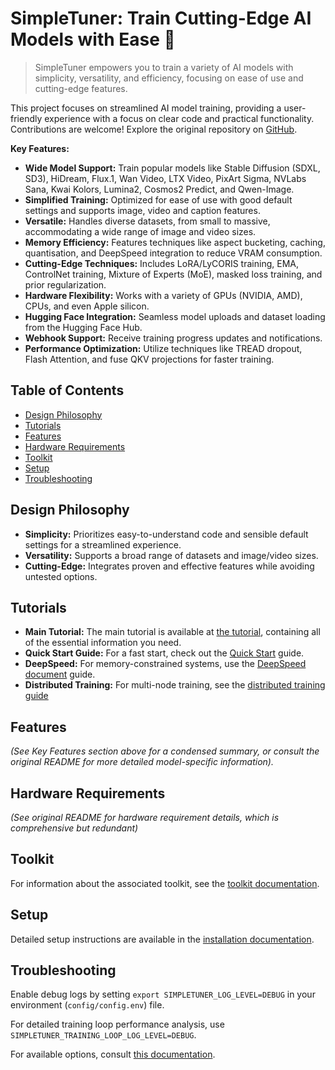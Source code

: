 # SimpleTuner: Train Cutting-Edge AI Models with Ease 🚀

> SimpleTuner empowers you to train a variety of AI models with simplicity, versatility, and efficiency, focusing on ease of use and cutting-edge features.

This project focuses on streamlined AI model training, providing a user-friendly experience with a focus on clear code and practical functionality. Contributions are welcome! Explore the original repository on [GitHub](https://github.com/bghira/SimpleTuner).

**Key Features:**

*   **Wide Model Support:** Train popular models like Stable Diffusion (SDXL, SD3), HiDream, Flux.1, Wan Video, LTX Video, PixArt Sigma, NVLabs Sana, Kwai Kolors, Lumina2, Cosmos2 Predict, and Qwen-Image.
*   **Simplified Training:** Optimized for ease of use with good default settings and supports image, video and caption features.
*   **Versatile:** Handles diverse datasets, from small to massive, accommodating a wide range of image and video sizes.
*   **Memory Efficiency:** Features techniques like aspect bucketing, caching, quantisation, and DeepSpeed integration to reduce VRAM consumption.
*   **Cutting-Edge Techniques:** Includes LoRA/LyCORIS training, EMA, ControlNet training, Mixture of Experts (MoE), masked loss training, and prior regularization.
*   **Hardware Flexibility:** Works with a variety of GPUs (NVIDIA, AMD), CPUs, and even Apple silicon.
*   **Hugging Face Integration:** Seamless model uploads and dataset loading from the Hugging Face Hub.
*   **Webhook Support:** Receive training progress updates and notifications.
*   **Performance Optimization:** Utilize techniques like TREAD dropout, Flash Attention, and fuse QKV projections for faster training.

## Table of Contents

-   [Design Philosophy](#design-philosophy)
-   [Tutorials](#tutorials)
-   [Features](#features)
-   [Hardware Requirements](#hardware-requirements)
-   [Toolkit](#toolkit)
-   [Setup](#setup)
-   [Troubleshooting](#troubleshooting)

## Design Philosophy

*   **Simplicity:** Prioritizes easy-to-understand code and sensible default settings for a streamlined experience.
*   **Versatility:** Supports a broad range of datasets and image/video sizes.
*   **Cutting-Edge:** Integrates proven and effective features while avoiding untested options.

## Tutorials

*   **Main Tutorial:** The main tutorial is available at [the tutorial](/TUTORIAL.md), containing all of the essential information you need.
*   **Quick Start Guide:** For a fast start, check out the [Quick Start](/documentation/QUICKSTART.md) guide.
*   **DeepSpeed:** For memory-constrained systems, use the [DeepSpeed document](/documentation/DEEPSPEED.md) guide.
*   **Distributed Training:** For multi-node training, see the [distributed training guide](/documentation/DISTRIBUTED.md)

## Features

*(See Key Features section above for a condensed summary, or consult the original README for more detailed model-specific information).*

## Hardware Requirements

*(See original README for hardware requirement details, which is comprehensive but redundant)*

## Toolkit

For information about the associated toolkit, see the [toolkit documentation](/toolkit/README.md).

## Setup

Detailed setup instructions are available in the [installation documentation](/INSTALL.md).

## Troubleshooting

Enable debug logs by setting `export SIMPLETUNER_LOG_LEVEL=DEBUG` in your environment (`config/config.env`) file.

For detailed training loop performance analysis, use `SIMPLETUNER_TRAINING_LOOP_LOG_LEVEL=DEBUG`.

For available options, consult [this documentation](/OPTIONS.md).